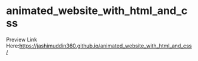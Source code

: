 # animated_website_with_html_and_css
Preview Link Here:https://jashimuddin360.github.io/animated_website_with_html_and_css/
